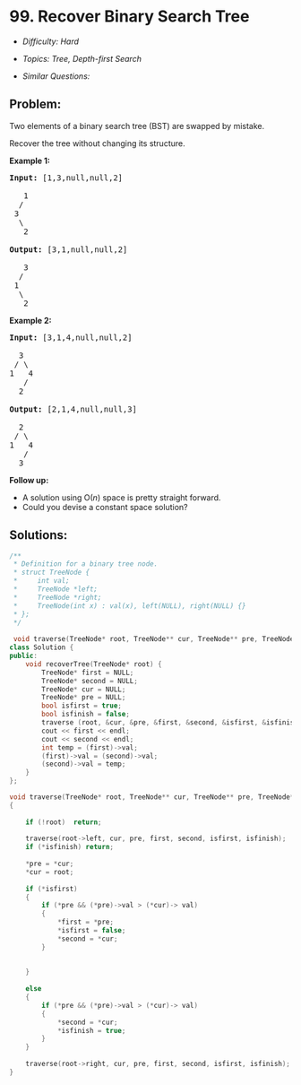 # 99. Recover Binary Search Tree

* *Difficulty: Hard*

* *Topics: Tree, Depth-first Search*

* *Similar Questions:*

## Problem:

<p>Two elements of a binary search tree (BST) are swapped by mistake.</p>

<p>Recover the tree without changing its structure.</p>

<p><strong>Example 1:</strong></p>

<pre>
<strong>Input:</strong> [1,3,null,null,2]

&nbsp;  1
&nbsp; /
&nbsp;3
&nbsp; \
&nbsp;  2

<strong>Output:</strong> [3,1,null,null,2]

&nbsp;  3
&nbsp; /
&nbsp;1
&nbsp; \
&nbsp;  2
</pre>

<p><strong>Example 2:</strong></p>

<pre>
<strong>Input:</strong> [3,1,4,null,null,2]

  3
 / \
1   4
&nbsp;  /
&nbsp; 2

<strong>Output:</strong> [2,1,4,null,null,3]

  2
 / \
1   4
&nbsp;  /
 &nbsp;3
</pre>

<p><strong>Follow up:</strong></p>

<ul>
	<li>A solution using O(<em>n</em>) space is pretty straight forward.</li>
	<li>Could you devise a constant space solution?</li>
</ul>

## Solutions:

```c++
/**
 * Definition for a binary tree node.
 * struct TreeNode {
 *     int val;
 *     TreeNode *left;
 *     TreeNode *right;
 *     TreeNode(int x) : val(x), left(NULL), right(NULL) {}
 * };
 */
 
 void traverse(TreeNode* root, TreeNode** cur, TreeNode** pre, TreeNode** first, TreeNode **second, bool *isfirst, bool *isfinish);
class Solution {
public:
    void recoverTree(TreeNode* root) {
        TreeNode* first = NULL;
        TreeNode* second = NULL;
        TreeNode* cur = NULL;
        TreeNode* pre = NULL;
        bool isfirst = true;
        bool isfinish = false;
        traverse (root, &cur, &pre, &first, &second, &isfirst, &isfinish);
        cout << first << endl;
        cout << second << endl;
        int temp = (first)->val;
        (first)->val = (second)->val;
        (second)->val = temp;
    }
};

void traverse(TreeNode* root, TreeNode** cur, TreeNode** pre, TreeNode** first, TreeNode **second, bool *isfirst, bool *isfinish)
{
   
    if (!root)  return;
    
    traverse(root->left, cur, pre, first, second, isfirst, isfinish);
    if (*isfinish) return;
   
    *pre = *cur;
    *cur = root;
    
    if (*isfirst)
    {
        if (*pre && (*pre)->val > (*cur)-> val)
        {
            *first = *pre;
            *isfirst = false;
            *second = *cur;
        }
       
        
    }
    
    else
    {
        if (*pre && (*pre)->val > (*cur)-> val)
        {
            *second = *cur;
            *isfinish = true;
        }
    }
    
    traverse(root->right, cur, pre, first, second, isfirst, isfinish);
}
```
